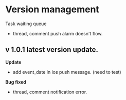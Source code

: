 Version management
==================

Task waiting queue
* thread, comment push alarm doesn't flow.

v 1.0.1 latest version update.
-----------------------

**Update**
  * add event_date in ios push message. (need to test)
    
**Bug fixed**
  * thread, comment notification error.